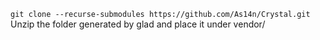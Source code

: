 ```git clone --recurse-submodules https://github.com/As14n/Crystal.git```
Unzip the folder generated by glad and place it under vendor/